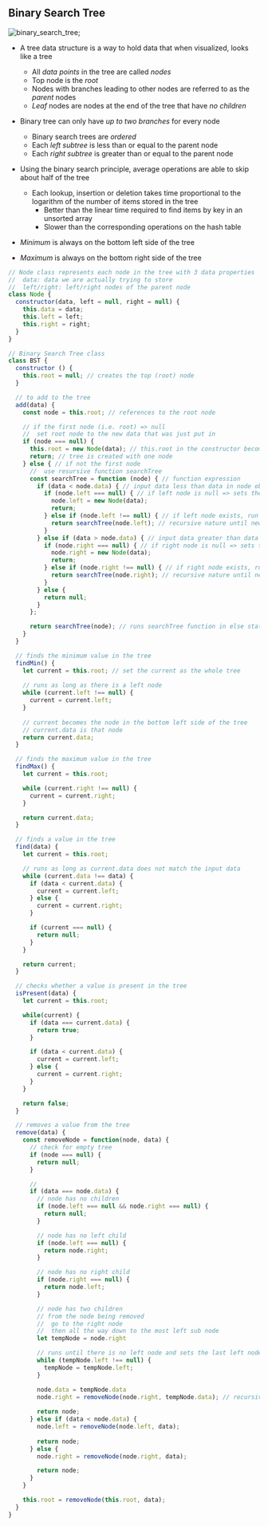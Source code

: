 ## Binary Search Tree

![binary_search_tree](https://miro.medium.com/max/1400/1*tUBYCHi32Zj0B2UCw0qmlA.png);

- A tree data structure is a way to hold data that when visualized, looks like a tree
  - All *data points* in the tree are called *nodes*
  - Top node is the *root*
  - Nodes with branches leading to other nodes are referred to as the *parent* nodes
  - *Leaf* nodes are nodes at the end of the tree that have *no children*

- Binary tree can only have *up to two branches* for every node
  - Binary search trees are *ordered*
  - Each *left subtree* is less than or equal to the parent node
  - Each *right subtree* is greater than or equal to the parent node

- Using the binary search principle, average operations are able to skip about half of the tree
  - Each lookup, insertion or deletion takes time proportional to the logarithm of the number of items stored in the tree
    - Better than the linear time required to find items by key in an unsorted array
    - Slower than the corresponding operations on the hash table

- *Minimum* is always on the bottom left side of the tree

- *Maximum* is always on the bottom right side of the tree

```js
// Node class represents each node in the tree with 3 data properties
//  data: data we are actually trying to store
//  left/right: left/right nodes of the parent node
class Node {
  constructor(data, left = null, right = null) {
    this.data = data;
    this.left = left;
    this.right = right;
  }
}

// Binary Search Tree class
class BST {
  constructor () {
    this.root = null; // creates the top (root) node
  }

  // to add to the tree
  add(data) {
    const node = this.root; // references to the root node

    // if the first node (i.e. root) => null
    //  set root node to the new data that was just put in
    if (node === null) {
      this.root = new Node(data); // this.root in the constructor becomes the value of data
      return; // tree is created with one node
    } else { // if not the first node
      //  use resursive function searchTree
      const searchTree = function (node) { // function expression
        if (data < node.data) { // input data less than data in node object => goes to left node
          if (node.left === null) { // if left node is null => sets the left node
            node.left = new Node(data);
            return;
          } else if (node.left !== null) { // if left node exists, run searchTree again
            return searchTree(node.left); // recursive nature until new left node is created
          }
        } else if (data > node.data) { // input data greater than data in node object => goes to right node
          if (node.right === null) { // if right node is null => sets the right node
            node.right = new Node(data);
            return;
          } else if (node.right !== null) { // if right node exists, run searchTree again
            return searchTree(node.right); // recursive nature until new right node is created
          }
        } else {
          return null;
        }
      };

      return searchTree(node); // runs searchTree function in else statement
    }
  }

  // finds the minimum value in the tree
  findMin() {
    let current = this.root; // set the current as the whole tree
    
    // runs as long as there is a left node
    while (current.left !== null) {
      current = current.left;
    }
    
    // current becomes the node in the bottom left side of the tree
    // current.data is that node
    return current.data;
  }

  // finds the maximum value in the tree
  findMax() {
    let current = this.root;

    while (current.right !== null) {
      current = current.right;
    }

    return current.data;
  }

  // finds a value in the tree
  find(data) {
    let current = this.root;

    // runs as long as current.data does not match the input data
    while (current.data !== data) {
      if (data < current.data) {
        current = current.left;
      } else {
        current = current.right;
      }

      if (current === null) {
        return null;
      }
    }

    return current;
  }

  // checks whether a value is present in the tree
  isPresent(data) {
    let current = this.root;

    while(current) {
      if (data === current.data) {
        return true;
      }

      if (data < current.data) {
        current = current.left;
      } else {
        current = current.right;
      }
    }

    return false;
  }

  // removes a value from the tree
  remove(data) {
    const removeNode = function(node, data) {
      // check for empty tree
      if (node === null) {
        return null;
      }

      // 
      if (data === node.data) {
        // node has no children
        if (node.left === null && node.right === null) {
          return null;
        }

        // node has no left child
        if (node.left === null) {
          return node.right;
        }

        // node has no right child
        if (node.right === null) {
          return node.left;
        }

        // node has two children
        // from the node being removed
        //  go to the right node
        //  then all the way down to the most left sub node
        let tempNode = node.right

        // runs until there is no left node and sets the last left node as tempNode
        while (tempNode.left !== null) {
          tempNode = tempNode.left;
        }

        node.data = tempNode.data
        node.right = removeNode(node.right, tempNode.data); // recursive nature
        
        return node;
      } else if (data < node.data) {
        node.left = removeNode(node.left, data);
        
        return node;
      } else {
        node.right = removeNode(node.right, data);

        return node;
      }
    }

    this.root = removeNode(this.root, data);
  }
}
```